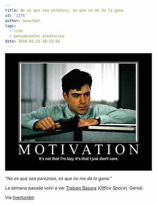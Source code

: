 ```yaml
---
title: No es que sea perezoso, es que no me da la gana
id: '2275'
author: neverbot
tags:
  - cine
  - pensamientos aleatorios
date: 2010-01-25 10:14:55
---
```


![201001251013.jpg](./no-es-que-sea-perezoso-es-que-no-me-da-la-gana/201001251013.jpg)

_"No es que sea perezoso, es que no me da la gana."_

La semana pasada volví a ver [Trabajo Basura](http://www.imdb.com/title/tt0151804/) (_Office Space_). Genial.

Vía [livertumblr](http://livercake.tumblr.com/post/83291619/este-loco-si-que-sabe-karinakill-via).